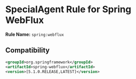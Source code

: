 # SpecialAgent Rule for Spring WebFlux

**Rule Name:** `spring:webflux`

## Compatibility

```xml
<groupId>org.springframework</groupId>
<artifactId>spring-webflux</artifactId>
<version>[5.1.0.RELEASE,LATEST]</version>
```